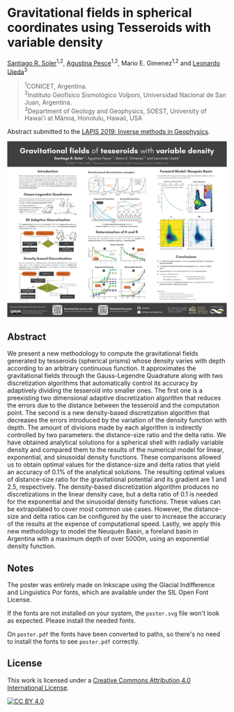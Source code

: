 # Gravitational fields in spherical coordinates using Tesseroids with variable density

[Santiago R. Soler](https://www.github.com/santisoler)<sup>1,2</sup>,
[Agustina Pesce](https://www.github.com/aguspesce)<sup>1,2</sup>,
Mario E. Gimenez<sup>1,2</sup>
and
[Leonardo Uieda](https://www.leouieda.com)<sup>3</sup>

> <sup>1</sup>CONICET, Argentina.<br>
> <sup>2</sup>Instituto Geofísico Sismológico Volponi, Universidad Nacional de San Juan, Argentina.<br>
> <sup>3</sup>Department of Geology and Geophysics, SOEST, University of Hawai'i at Mānoa, Honolulu, Hawaii, USA<br>

Abstract submitted to the
[LAPIS 2019: Inverse methods in Geophysics](http://lapis2019.fcaglp.unlp.edu.ar/).

[![Poster](poster.jpg)](poster.pdf)

## Abstract

We present a new methodology to compute the gravitational fields generated by
tesseroids (spherical prisms) whose density varies with depth according to
an arbitrary continuous function.
It approximates the gravitational fields through the Gauss-Legendre Quadrature along
with two discretization algorithms that automatically control its accuracy by adaptively
dividing the tesseroid into smaller ones.
The first one is a preexisting two dimensional adaptive discretization algorithm that
reduces the errors due to the distance between the tesseroid and the computation point.
The second is a new density-based discretization algorithm that
decreases the errors introduced by the variation of the density function with depth.
The amount of divisions made by each algorithm is indirectly controlled
by two parameters: the distance-size ratio and the delta ratio.
We have obtained analytical solutions for a spherical shell with radially variable
density and compared them to the results of the numerical model for linear,
exponential, and sinusoidal density functions.
These comparisons allowed us to obtain optimal values for the distance-size and
delta ratios that yield an accuracy of 0.1% of the analytical solutions.
The resulting optimal values of distance-size ratio for the gravitational potential and
its gradient are 1 and 2.5, respectively.
The density-based discretization algorithm produces no discretizations in the linear
density case, but a delta ratio of 0.1 is needed for the exponential and the
sinusoidal density functions.
These values can be extrapolated to cover most common use cases.
However, the distance-size and delta ratios can be configured by the user to increase
the accuracy of the results at the expense of computational speed.
Lastly, we apply this new methodology to model the Neuquén Basin, a foreland basin in
Argentina with a maximum depth of over 5000m, using an exponential density function.


## Notes

The poster was entirely made on Inkscape using the Glacial Indifference and Linguistics
Por fonts, which are available under the SIL Open Font License.

If the fonts are not installed on your system, the `poster.svg` file won't look as
expected. Please install the needed fonts.

On `poster.pdf` the fonts have been converted to paths, so there's no need to install
the fonts to see `poster.pdf` correctly.

## License

This work is licensed under a
[Creative Commons Attribution 4.0 International License][cc-by].

[![CC BY 4.0][cc-by-image]][cc-by]

[cc-by]: http://creativecommons.org/licenses/by/4.0/
[cc-by-image]: https://i.creativecommons.org/l/by/4.0/88x31.png

